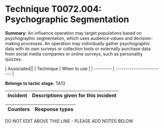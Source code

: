 # Technique T0072.004: Psychographic Segmentation

**Summary**: An influence operation may target populations based on psychographic segmentation, which uses audience values and decision-making processes. An operation may individually gather psychographic data with its own surveys or collection tools or externally purchase data from social media companies or online surveys, such as personality quizzes.


| Associated||
| Technique | When to use |
| --------- | ------------------------- |


**Belongs to tactic stage**: TA13


| Incident | Descriptions given for this incident |
| -------- | -------------------- |



| Counters | Response types |
| -------- | -------------- |


DO NOT EDIT ABOVE THIS LINE - PLEASE ADD NOTES BELOW